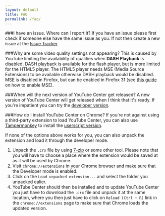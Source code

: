 ```yaml
---
layout: default
title: FAQ
permalink: /faq/
---
```


###I have an issue. Where can I report it?
If you have an issue please first check if someone else have the same issue as you.
If not then create a new issue at the [Issue Tracker](https://github.com/YePpHa/YouTubeCenter/issues).

###Why are some video quality settings not appearing?
This is caused by YouTube limiting the availability of qualities when __DASH Playback__ is disabled.
DASH playback is available for the flash player, but is more limited for the HTML5 player.
The HTML5 player needs MSE (Media Source Extensions) to be available otherwise DASH playback would
be disabled. MSE is disabled in Firefox, but can be enabled in Firefox 31 (see
[this guide](http://www.ghacks.net/2014/05/10/enable-media-source-extensions-firefox/) on how to
enable MSE).

###When will the next version of YouTube Center get released?
A new version of YouTube Center will get released when I think that it's ready. If you're impatient
you can try the [developer version](https://yeppha.github.io/developer-version.html).

###How do I install YouTube Center on Chrome?
If you're not against using a third-party extension to load YouTube Center, you can also use
[Tampermonkey](https://chrome.google.com/webstore/detail/tampermonkey/dhdgffkkebhmkfjojejmpbldmpobfkfo)
to install the [userscript version](https://yeppha.github.io/downloads/YouTubeCenter.user.js).

If none of the options above works for you, you can also unpack the extension and load it through the developer mode.

1. Unpack the `.crx` file by using [7-zip](http://www.7-zip.org/) or some other tool. Please note that you will have
   to choose a place where the extension would be saved at as it will be used by Chrome.
2. Visit `chrome://extensions` in your Chrome browser and make sure that the Developer mode is enabled.
3. Click on the `Load unpacked extension...` and select the folder you unpacked ealier.
4. YouTube Center should then be installed and to update YouTube Center you just have to download the `.crx` file and
   unpack it at the same location, where you then just have to click on `Reload (Ctrl + R)` link in the `chrome://extensions`
   page to make sure that Chrome loads the updated version.